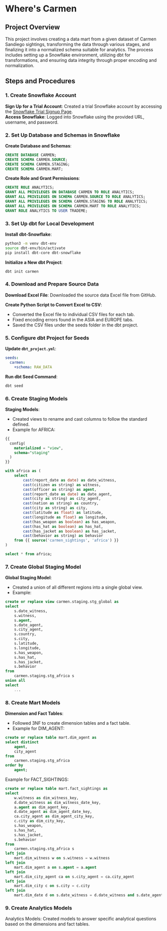 # Where's Carmen

## Project Overview
This project involves creating a data mart from a given dataset of Carmen Sandiego sightings, transforming the data through various stages, and finalizing it into a normalized schema suitable for analytics. The process includes setting up a Snowflake environment, utilizing dbt for transformations, and ensuring data integrity through proper encoding and normalization.

## Steps and Procedures

### 1. Create Snowflake Account
**Sign Up for a Trial Account**: Created a trial Snowflake account by accessing the [Snowflake Trial Signup Page](https://signup.snowflake.com/).  
**Access Snowflake**: Logged into Snowflake using the provided URL, username, and password.

### 2. Set Up Database and Schemas in Snowflake
**Create Database and Schemas**:
```sql
CREATE DATABASE CARMEN;
CREATE SCHEMA CARMEN.SOURCE;
CREATE SCHEMA CARMEN.STAGING;
CREATE SCHEMA CARMEN.MART;
```

**Create Role and Grant Permissions**:
```sql
CREATE ROLE ANALYTICS;
GRANT ALL PRIVILEGES ON DATABASE CARMEN TO ROLE ANALYTICS;
GRANT ALL PRIVILEGES ON SCHEMA CARMEN.SOURCE TO ROLE ANALYTICS;
GRANT ALL PRIVILEGES ON SCHEMA CARMEN.STAGING TO ROLE ANALYTICS;
GRANT ALL PRIVILEGES ON SCHEMA CARMEN.MART TO ROLE ANALYTICS;
GRANT ROLE ANALYTICS TO USER TRADEME;
```

### 3. Set Up dbt for Local Development
**Install dbt-Snowflake**:
```bash
python3 -m venv dbt-env
source dbt-env/bin/activate
pip install dbt-core dbt-snowflake
```

**Initialize a New dbt Project**:
```bash
dbt init carmen
```

### 4. Download and Prepare Source Data
**Download Excel File**: Downloaded the source data Excel file from GitHub.

**Create Python Script to Convert Excel to CSV**:
- Converted the Excel file to individual CSV files for each tab.
- Fixed encoding errors found in the ASIA and EUROPE tabs.
- Saved the CSV files under the seeds folder in the dbt project.

### 5. Configure dbt Project for Seeds
**Update `dbt_project.yml`**:
```yaml
seeds:
  carmen:
    +schema: RAW_DATA
```

**Run dbt Seed Command**:
```bash
dbt seed
```

### 6. Create Staging Models
**Staging Models**:
- Created views to rename and cast columns to follow the standard defined.
- Example for AFRICA:
```sql
{{
  config(
    materialized = "view",
    schema="staging"
  )
}}

with africa as (
    select
        cast(report_date as date) as date_witness,
        cast(citizen as string) as witness,
        cast(officer as string) as agent,
        cast(report_date as date) as date_agent,
        cast(city as string) as city_agent,
        cast(nation as string) as country,
        cast(city as string) as city,
        cast(latitude as float) as latitude,
        cast(longitude as float) as longitude,
        cast(has_weapon as boolean) as has_weapon,
        cast(has_hat as boolean) as has_hat,
        cast(has_jacket as boolean) as has_jacket,
        cast(behavior as string) as behavior
    from {{ source('carmen_sightings', 'africa') }}
)

select * from africa;
```

### 7. Create Global Staging Model
**Global Staging Model**:
- Created a union of all different regions into a single global view.
- Example:
```sql
create or replace view carmen.staging.stg_global as
select
    s.date_witness,
    s.witness,
    s.agent,
    s.date_agent,
    s.city_agent,
    s.country,
    s.city,
    s.latitude,
    s.longitude,
    s.has_weapon,
    s.has_hat,
    s.has_jacket,
    s.behavior
from 
    carmen.staging.stg_africa s
union all
select
    ...
```

### 8. Create Mart Models
**Dimension and Fact Tables**:
- Followed 3NF to create dimension tables and a fact table.
- Example for DIM_AGENT:
```sql
create or replace table mart.dim_agent as
select distinct 
    agent,
    city_agent
from 
    carmen.staging.stg_africa
order by 
    agent;
```

Example for FACT_SIGHTINGS:
```sql
create or replace table mart.fact_sightings as
select
    w.witness as dim_witness_key,
    d.date_witness as dim_witness_date_key,
    a.agent as dim_agent_key,
    d.date_agent as dim_agent_date_key,
    ca.city_agent as dim_agent_city_key,
    c.city as dim_city_key,
    s.has_weapon,
    s.has_hat,
    s.has_jacket,
    s.behavior
from 
    carmen.staging.stg_africa s
left join 
    mart.dim_witness w on s.witness = w.witness
left join 
    mart.dim_agent a on s.agent = a.agent
left join 
    mart.dim_city_agent ca on s.city_agent = ca.city_agent
left join 
    mart.dim_city c on s.city = c.city
left join 
    mart.dim_date d on s.date_witness = d.date_witness and s.date_agent = d.date_agent;
```

### 9. Create Analytics Models
Analytics Models:
Created models to answer specific analytical questions based on the dimensions and fact tables.

